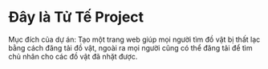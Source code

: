 <p align="center">
<h1>Đây là Tử Tế Project</h1>
</p>

<p>
Mục đích của dự án: Tạo một trang web giúp mọi người tìm đồ vật bị thất lạc bằng cách đăng tải đồ vật, ngoài ra mọi người cũng có thể đăng tải để tìm chủ nhân cho các đồ vật đã nhặt được.
</p>
